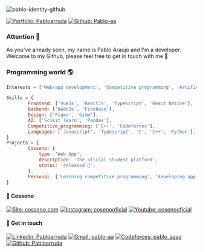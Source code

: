 ![pablo-identity-github](https://user-images.githubusercontent.com/52786655/172734418-b348a5ae-148e-4b58-b168-21c867831160.png)

<!-- <h2> Hey! I'm Pablo Araujo 👨🏽‍💻</h2> -->

<!-- <img align='right' src="https://media.giphy.com/media/bi6RQ5x3tqoSI/giphy.gif" width="200"> -->

[![Portfólio: Pabloarruda](https://img.shields.io/badge/araujopablo.com-%23E4405F.svg?&?style=flat&?color=ea004f)](https://araujopablo.com)
[![Github: Pablo-aa](https://img.shields.io/github/followers/pablo-aa?style=social)](https://github.com/pablo-aa)

<h3>Attention 🚨</h3>
As you've already seen, my name is Pablo Araujo and I'm a developer. Welcome to my Github, please feel free to get in touch with me 👋
<!-- 
<p><em>Studying Computer Engineering <a href="http://www.unb.br">University of Brasilia</a> <img src="https://upload.wikimedia.org/wikipedia/commons/c/c3/Webysther_20160322_-_Logo_UnB_%28sem_texto%29.svg" width="30"></br>
  
<p><em>Working in some programming challenges  <img src="https://media.giphy.com/media/kk2IOtI2XfUzK/giphy.gif" align="center" width="40"></br> -->
  
<h3> Programming world 🌎 </h3>

```javascript
Interests = ['Web/app development', 'Competitive programming', 'Artificial inteligence', 'Entrepreneurship']  

Skills = {
        Frontend: ['VueJs', 'ReactJs', 'Typescript', 'React Native'],
        Backend: ['NodeJs', 'Firebase'],
        Design: ['Figma', 'Gimp'],
        AI: ['Scikit learn', 'Pandas'],
        Competitive_programming: ['C++', 'Codeforces'],
        Languages: ['Javascript', 'Typescript', 'C', 'C++', 'Python'],
}
Projects = { 
        Cosseno: {
            type: 'Web App',
            description: 'The oficial student platform',
            status: 'released 🚀',
        },
        Personal: ['Learning competitive programming', 'developing applications', 'Making some curious projects'],
}
```
<h4> 🚀 Cosseno </h4>

[![Site: cosseno.com](https://img.shields.io/badge/cosseno.com-%23E4405F.svg?logo=source&logoColor=white&color=3368b8)](https://cosseno.com)
[![Instagram: cosenooficial](https://img.shields.io/badge/cosseno-%23E4405F.svg?&logo=instagram&logoColor=white&color=3368b8)](https://www.instagram.com/cossenooficial/)
[![Youtube: cosenooficial](https://img.shields.io/badge/cosseno-%23E4405F.svg?&logo=youtube&logoColor=white&color=3368b8)](https://www.youtube.com/c/Cosseno)

<h4> 👋 Get in touch </h4>

[![Linkedin: Pabloarruda](https://img.shields.io/badge/LinkedIn-blue?style=flat&logo=linkedin&labelColor=blue)](https://www.linkedin.com/in/pabloarruda/)
[![Gmail: pablo-aa](https://img.shields.io/badge/-Gmail-%23334?style=flat&logo=gmail&logoColor=white)](mailto:pabloarruda.araujo@gmail.com)
[![Codeforces: pablo_aaaa](https://img.shields.io/badge/codeforces-1574-%2303a89e)](https://codeforces.com/profile/pablo_aaaa)
[![Github: Pabloarruda](https://img.shields.io/badge/Made%20by-Pablo%20Araujo-%23ea004f?style=flat)](https://github.com/pablo-aa)

